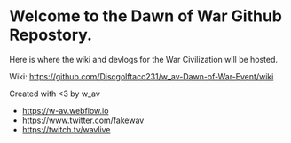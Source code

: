 # Welcome to the Dawn of War Github Repostory.
Here is where the wiki and devlogs for the War Civilization will be hosted.

Wiki: https://github.com/Discgolftaco231/w_av-Dawn-of-War-Event/wiki

Created with <3 by w_av
- https://w-av.webflow.io
- https://www.twitter.com/fakewav
- https://twitch.tv/wavlive
